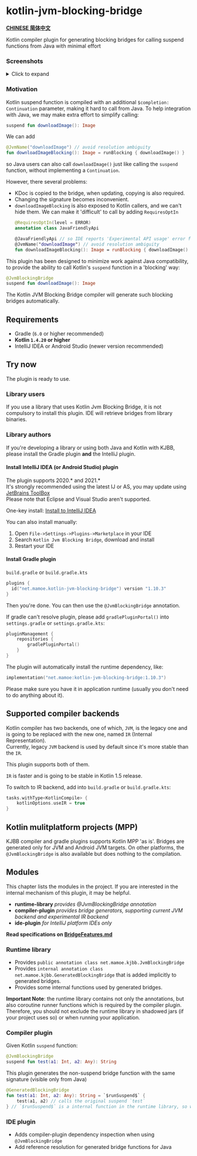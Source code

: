 # kotlin-jvm-blocking-bridge

**[CHINESE 简体中文](./README-chs.md)**

Kotlin compiler plugin for generating blocking bridges for calling suspend functions from Java with minimal effort

### Screenshots
<details>
<summary>Click to expand</summary>

Kotlin suspend functions:  
![image_2.png](https://i.loli.net/2020/08/08/d5cYwhQqeuj8Nvf.png)

Bridge method calls:  
![image.png](https://i.loli.net/2020/08/08/tJyGeOcB8E4muQ5.png)

Documentation and navigation support:  
![image_1](https://i.loli.net/2020/08/08/koCl6zj4OAJ5aUN.png)
</details>

### Motivation
Kotlin suspend function is compiled with an additional `$completion: Continuation` parameter, making it hard to call from Java. To help integration with Java, we may make extra effort to simplify calling:
```kotlin
suspend fun downloadImage(): Image
```
We can add
```kotlin
@JvmName("downloadImage") // avoid resolution ambiguity
fun downloadImageBlocking(): Image = runBlocking { downloadImage() }
```
so Java users can also call `downloadImage()` just like calling the `suspend` function, without implementing a `Continuation`.

However, there several problems:
- KDoc is copied to the bridge, when updating, copying is also required.
- Changing the signature becomes inconvenient.
- `downloadImageBlocking` is also exposed to Kotlin callers, and we can't hide them. We can make it 'difficult' to call by adding `RequiresOptIn`
  ```kotlin
  @RequiresOptIn(level = ERROR)
  annotation class JavaFriendlyApi
  
  @JavaFriendlyApi // so IDE reports 'Experimental API usage' error for calling from Kotlin.
  @JvmName("downloadImage") // avoid resolution ambiguity
  fun downloadImageBlocking(): Image = runBlocking { downloadImage() }
  ```


This plugin has been designed to minimize work against Java compatibility, to provide the ability to call Kotlin's `suspend` function in a 'blocking' way:
```kotlin
@JvmBlockingBridge
suspend fun downloadImage(): Image
```

The Kotlin JVM Blocking Bridge compiler will generate such blocking bridges automatically.

## Requirements
- Gradle (`6.0` or higher recommended)
- **Kotlin `1.4.20` or higher**
- IntelliJ IDEA or Android Studio (newer version recommended)

## Try now

The plugin is ready to use.

### Library users

If you use a library that uses Kotlin Jvm Blocking Bridge, it is not compulsory to install this plugin. IDE will retrieve bridges from library binaries.

### Library authors

If you're developing a library or using both Java and Kotlin with KJBB, please install the Gradle plugin **and** the IntelliJ plugin.

#### **Install IntelliJ IDEA (or Android Studio) plugin**
   The plugin supports 2020.\* and 2021.\*  
   It's strongly recommended using the latest IJ or AS, you may update using [JetBrains ToolBox](https://www.jetbrains.com/toolbox-app/)  
   Please note that Eclipse and Visual Studio aren't supported.

   One-key install: [Install to IntelliJ IDEA](https://plugins.jetbrains.com/embeddable/install/14816)

   You can also install manually:

   1. Open `File->Settings->Plugins->Marketplace` in your IDE
   2. Search `Kotlin Jvm Blocking Bridge`, download and install
   3. Restart your IDE

#### **Install Gradle plugin**

`build.gradle` or `build.gradle.kts`
```kotlin
plugins {
  id("net.mamoe.kotlin-jvm-blocking-bridge") version "1.10.3"
}
```

Then you're done. You can then use the `@JvmBlockingBridge` annotation.

If gradle can't resolve plugin, please add `gradlePluginPortal()` into `settings.gradle` or `settings.gradle.kts`:
```kotlin
pluginManagement {
    repositories {
        gradlePluginPortal()
    }
}
```

The plugin will automatically install the runtime dependency, like:
```kotlin
implementation("net.mamoe:kotlin-jvm-blocking-bridge:1.10.3")
```
Please make sure you have it in application runtime (usually you don't need to do anything about it).

## Supported compiler backends

Kotlin compiler has two backends, one of which, `JVM`, is the legacy one and is going to be replaced with the new one, named `IR` (Internal Representation).  
Currently, legacy `JVM` backend is used by default since it's more stable than the `IR`.

This plugin supports both of them.

`IR` is faster and is going to be stable in Kotlin 1.5 release.

To switch to IR backend, add into `build.gradle` or `build.gradle.kts`:
```kotlin
tasks.withType<KotlinCompile> {
    kotlinOptions.useIR = true
}
```


## Kotlin mulitplatform projects (MPP)

KJBB compiler and gradle plugins supports Kotlin MPP 'as is'. Bridges are generated only for JVM and Android JVM targets. On other platforms, the `@JvmBlockingBridge` is also available but does nothing to the compilation.


## Modules

This chapter lists the modules in the project. If you are interested in the internal mechanism of this plugin, it may be helpful.

- **runtime-library**  *provides @JvmBlockingBridge annotation*
- **compiler-plugin**  *provides bridge generators, supporting current JVM backend and experimental IR backend*
- **ide-plugin**  *for IntelliJ platform IDEs only*

**Read specifications on [BridgeFeatures.md](BridgeFeatures.md)**

### Runtime library

- Provides `public annotation class net.mamoe.kjbb.JvmBlockingBridge`
- Provides `internal annotation class net.mamoe.kjbb.GeneratedBlockingBridge` that is added implicitly to generated bridges.
- Provides some internal functions used by generated bridges.

**Important Note**: the runtime library contains not only the annotations, but also coroutine runner functions which is required by the compiler plugin.  
Therefore, you should not exclude the runtime library in shadowed jars (if your project uses so) or when running your application.

### Compiler plugin

Given Kotlin `suspend` function:
```kotlin
@JvmBlockingBridge
suspend fun test(a1: Int, a2: Any): String
```

This plugin generates the non-suspend bridge function with the same signature (visible only from Java)
```kotlin
@GeneratedBlockingBridge
fun test(a1: Int, a2: Any): String = `$runSuspend$` { 
    test(a1, a2) // calls the original suspend `test` 
} // `$runSuspend$` is a internal function in the runtime library, so we doesn't require kotlinx-coroutines-core. 
```

### IDE plugin

- Adds compiler-plugin dependency inspection when using `@JvmBlockingBridge`
- Add reference resolution for generated bridge functions for Java
